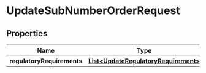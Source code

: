 

# UpdateSubNumberOrderRequest


## Properties

Name | Type | Description | Notes
------------ | ------------- | ------------- | -------------
**regulatoryRequirements** | [**List&lt;UpdateRegulatoryRequirement&gt;**](UpdateRegulatoryRequirement.md) |  |  [optional]



